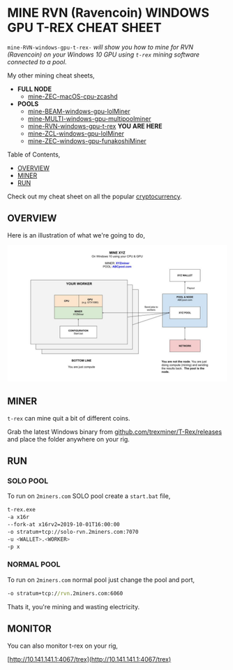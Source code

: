 # MINE RVN (Ravencoin) WINDOWS GPU T-REX CHEAT SHEET

`mine-RVN-windows-gpu-t-rex-` _will show you
how to mine for RVN (Ravencoin)
on your Windows 10 GPU
using `t-rex` mining software
connected to a pool._

My other mining cheat sheets,

* **FULL NODE**
  * [mine-ZEC-macOS-cpu-zcashd](https://github.com/JeffDeCola/my-cheat-sheets/tree/master/other/mining-cryptocurrency/full-node/mine-ZEC-macOS-cpu-zcashd-cheat-sheet)
* **POOLS**
  * [mine-BEAM-windows-gpu-lolMiner](https://github.com/JeffDeCola/my-cheat-sheets/tree/master/other/mining-cryptocurrency/pools/mine-BEAM-windows-gpu-lolMiner-cheat-sheet)
  * [mine-MULTI-windows-gpu-multipoolminer](https://github.com/JeffDeCola/my-cheat-sheets/tree/master/other/mining-cryptocurrency/pools/mine-MULTI-windows-gpu-multipoolminer-cheat-sheet)
  * [mine-RVN-windows-gpu-t-rex](https://github.com/JeffDeCola/my-cheat-sheets/tree/master/other/mining-cryptocurrency/pools/mine-RVN-windows-gpu-t-rex-cheat-sheet)
  **YOU ARE HERE**
  * [mine-ZCL-windows-gpu-lolMiner](https://github.com/JeffDeCola/my-cheat-sheets/tree/master/other/mining-cryptocurrency/pools/mine-ZCL-windows-gpu-lolMiner-cheat-sheet)
  * [mine-ZEC-windows-gpu-funakoshiMiner](https://github.com/JeffDeCola/my-cheat-sheets/tree/master/other/mining-cryptocurrency/pools/mine-ZEC-windows-gpu-funakoshiMiner-cheat-sheet)

Table of Contents,

* [OVERVIEW](https://github.com/JeffDeCola/my-cheat-sheets/tree/master/other/mining-cryptocurrency/pools/mine-RVN-windows-gpu-t-rex-cheat-sheet#overview)
* [MINER](https://github.com/JeffDeCola/my-cheat-sheets/tree/master/other/mining-cryptocurrency/pools/mine-RVN-windows-gpu-t-rex-cheat-sheet#miner)
* [RUN](https://github.com/JeffDeCola/my-cheat-sheets/tree/master/other/mining-cryptocurrency/pools/mine-RVN-windows-gpu-t-rex-cheat-sheet#run)

Check out my cheat sheet on all the popular
[cryptocurrency](https://github.com/JeffDeCola/my-cheat-sheets/tree/master/other/mining-cryptocurrency/cryptocurrency/cryptocurrency-cheat-sheet).

## OVERVIEW

Here is an illustration of what we're going to do,

![IMAGE - mine-XYZ-windows-gpu-XYZminer - IMAGE](../../../../docs/pics/mine-XYZ-windows-gpu-XYZminer.jpg)

## MINER

`t-rex` can mine quit a bit of different coins.

Grab the latest Windows binary from
[github.com/trexminer/T-Rex/releases](https://github.com/trexminer/T-Rex/releases/)
and place the folder anywhere on your rig.

## RUN

### SOLO POOL

To run on `2miners.com` SOLO pool create a `start.bat` file,

```bash
t-rex.exe
-a x16r
--fork-at x16rv2=2019-10-01T16:00:00
-o stratum+tcp://solo-rvn.2miners.com:7070
-u <WALLET>.<WORKER>
-p x
```

### NORMAL POOL

To run on `2miners.com` normal pool just change the pool and port,

```bat
-o stratum+tcp://rvn.2miners.com:6060
```

Thats it, you're mining and wasting electricity.

## MONITOR

You can also monitor t-rex on your rig,

[http://10.141.141.1:4067/trex](http://10.141.141.1:4067/trex)
